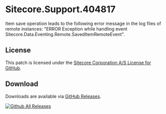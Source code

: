 # Sitecore.Support.404817
Item save operation leads to the following error message in the log files of remote instances: "ERROR Exception while handling event Sitecore.Data.Eventing.Remote.SavedItemRemoteEvent".

## License  
This patch is licensed under the [Sitecore Corporation A/S License for GitHub](https://github.com/sitecoresupport/Sitecore.Support.404817/blob/master/LICENSE).  

## Download  
Downloads are available via [GitHub Releases](https://github.com/sitecoresupport/Sitecore.Support.404817/releases).  

[![Github All Releases](https://img.shields.io/github/downloads/SitecoreSupport/Sitecore.Support.404817/total.svg)](https://github.com/SitecoreSupport/Sitecore.Support.404817/releases)
